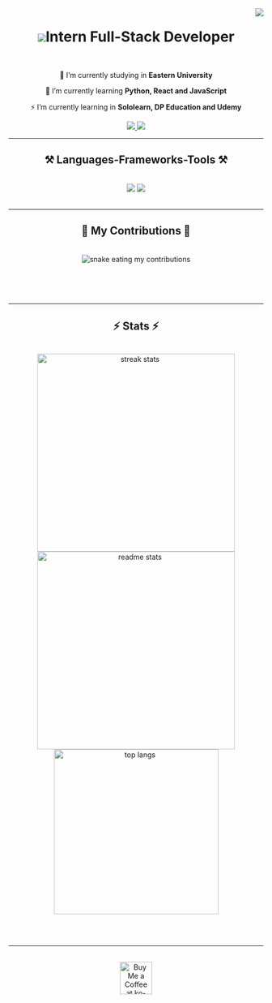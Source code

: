
<img align="right" src="https://visitor-badge.laobi.icu/badge?page_id=pramukakoshala.pramukakoshala" />
<h1 align="center">
    <img src="https://readme-typing-svg.herokuapp.com/?font=Righteous&size=35&center=true&vCenter=true&width=500&height=70&duration=4000&lines=Hi+There!+👋;+I'm+Pramuka+Koshala!; />
</h1>
        
<h3 align="center">Intern Full-Stack Developer</h3>

<br/>

<div align="center">

 🔭 I’m currently studying in **Eastern University**
 
 🌱 I’m currently learning **Python, React and JavaScript**
 
 ⚡ I’m currently learning in **Sololearn, DP Education and Udemy**

 </div>
 
<div align="center"> 
  <a href="mailto:pramukakosala@gmail.com">
    <img src="https://img.shields.io/badge/Gmail-333333?style=for-the-badge&logo=gmail&logoColor=red" />
  </a>
  <a href="https://www.linkedin.com/in/pramuka-koshala-2b24302b8" target="_blank">
    <img src="https://img.shields.io/badge/LinkedIn-0077B5?style=for-the-badge&logo=linkedin&logoColor=white" target="_blank" />
  </a>
</div>

 <hr/>
 
<h2 align="center">⚒️ Languages-Frameworks-Tools ⚒️</h2>
<br/>
<div align="center">
    <img src="https://skillicons.dev/icons?i=java,python,react,c,html,css,php,vscode," />
    <img src="https://skillicons.dev/icons?i=javascript,mongodb,mysql,fastapi,postman,photoshop,figma,canva" /><br>
</div>

<br/>
<hr/>

<div align="center">
  <h2>🐍 My Contributions 🐍</h2>
  <br>
  <img alt="snake eating my contributions" src="https://raw.githubusercontent.com/pramukakoshala/pramukakoshala/output/github-contribution-grid-snake.svg" />
  
  <br/><br/><br/>
</div>

<hr/>

<h2 align="center">⚡ Stats ⚡</h2>
<br>
<div align=center>
  <img width=390 src="https://github-readme-streak-stats-pramukakoshala.vercel.app/?user=pramukakoshala&count_private=true&theme=react&border_radius=10" alt="streak stats"/>
  <img width=390 src="https://github-readme-stats-pramukakoshala.vercel.app/api?username=pramukakoshala&count_private=true&show_icons=true&theme=react&rank_icon=github&border_radius=10" alt="readme stats" />
  <br/>
  <img width=325 align="center" src="https://github-readme-stats-pramukakoshala.vercel.app/api/top-langs/?username=pramukakoshala&hide=HTML&langs_count=8&layout=compact&theme=react&border_radius=10&size_weight=0.5&count_weight=0.5&exclude_repo=github-readme-stats" alt="top langs" />
</div>

<br/><br/>

<hr/>

<br/>

<div align="center">
<a href='https://ko-fi.com/V7V4RAK9C' target='_blank'><img height='64' style='border:0px;height:64px;' src='https://storage.ko-fi.com/cdn/kofi1.png?v=3' border='0' alt='Buy Me a Coffee at ko-fi.com' /></a>
</div>

<br/>
